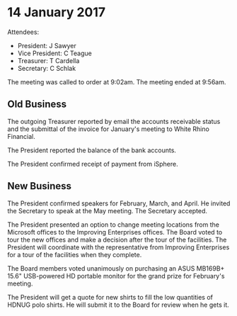 # 14 January 2017
Attendees:
* President: J Sawyer
* Vice President: C Teague
* Treasurer: T Cardella
* Secretary: C Schlak

The meeting was called to order at 9:02am.
The meeting ended at 9:56am.

## Old Business
The outgoing Treasurer reported by email the accounts receivable status and the submittal of the invoice for January's
meeting to White Rhino Financial.

The President reported the balance of the bank accounts.

The President confirmed receipt of payment from iSphere.

## New Business

The President confirmed speakers for February, March, and April. He invited the Secretary to speak at the May meeting.
The Secretary accepted.

The President presented an option to change meeting locations from the Microsoft offices to the Improving Enterprises
offices. The Board voted to tour the new offices and make a decision after the tour of the facilities. The President
will coordinate with the representative from Improving Enterprises for a tour of the facilities when they complete.

The Board members voted unanimously on purchasing an ASUS MB169B+ 15.6" USB-powered HD portable monitor for
the grand prize for February's meeting.

The President will get a quote for new shirts to fill the low quantities of HDNUG polo shirts. He will submit it to the
Board for review when he gets it.
